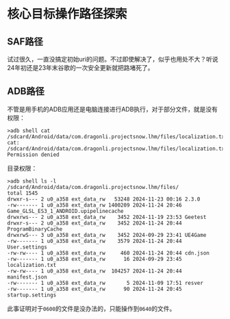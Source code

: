 # 核心目标操作路径探索



## SAF路径

试过很久，一直没搞定初始uri的问题。不过即使解决了，似乎也用处不大？听说24年初还是23年末谷歌的一次安全更新就把路堵死了。

## ADB路径

不管是用手机的ADB应用还是电脑连接进行ADB执行，对于部分文件，就是没有权限：

``` shell
>adb shell cat /sdcard/Android/data/com.dragonli.projectsnow.lhm/files/localization.txt
cat: /sdcard/Android/data/com.dragonli.projectsnow.lhm/files/localization.txt: Permission denied
```

目录权限：

``` shell
>adb shell ls -l /sdcard/Android/data/com.dragonli.projectsnow.lhm/files/
total 1545
drwxr-s--- 2 u0_a358 ext_data_rw   53248 2024-11-23 00:16 2.3.0
-rw------- 1 u0_a358 ext_data_rw 1400209 2024-11-24 20:46 Game_GLSL_ES3_1_ANDROID.upipelinecache
drwxrws--- 2 u0_a358 ext_data_rw    3452 2024-11-19 23:53 Geetest
drwxr-s--- 2 u0_a358 ext_data_rw    3452 2024-11-24 20:44 ProgramBinaryCache
drwxrwS--- 3 u0_a358 ext_data_rw    3452 2024-09-29 23:41 UE4Game
-rw------- 1 u0_a358 ext_data_rw    3579 2024-11-24 20:44 User.settings
-rw-rw---- 1 u0_a358 ext_data_rw     460 2024-11-24 20:44 cdn.json
-rw------- 1 u0_a358 ext_data_rw      16 2024-09-29 23:45 localization.txt
-rw-rw---- 1 u0_a358 ext_data_rw  104257 2024-11-24 20:44 manifest.json
-rw------- 1 u0_a358 ext_data_rw       5 2024-11-09 17:51 resver
-rw------- 1 u0_a358 ext_data_rw      90 2024-11-24 20:45 startup.settings
```

此事证明对于`0600`的文件是没办法的，只能操作到`0640`的文件。